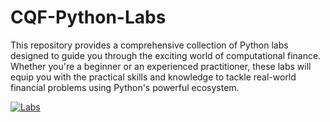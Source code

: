 # CQF-Python-Labs
This repository provides a comprehensive collection of Python labs designed to guide you through the exciting world of computational finance. Whether you're a beginner or an experienced practitioner, these labs will equip you with the practical skills and knowledge to tackle real-world financial problems using Python's powerful ecosystem.

[![Labs](https://mybinder.org/badge_logo.svg)](https://mybinder.org/v2/gh/jaki729/CQF-Python-Labs/HEAD)
